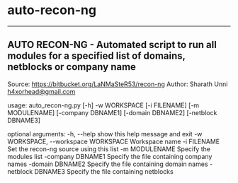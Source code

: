 # auto-recon-ng
---------------------------------------------------------------------------------------------------------------
AUTO RECON-NG - Automated script to run all modules for a specified list of domains, netblocks or company name
---------------------------------------------------------------------------------------------------------------


Source: https://bitbucket.org/LaNMaSteR53/recon-ng
Author: Sharath Unni <h4xorhead@gmail.com>


usage: auto_recon-ng.py [-h] -w WORKSPACE [-i FILENAME] [-m MODULENAME]
                        [-company DBNAME1] [-domain DBNAME2]
                        [-netblock DBNAME3]

optional arguments:
  -h, --help            show this help message and exit
  -w WORKSPACE, --workspace WORKSPACE
                        Workspace name
  -i FILENAME           Set the recon-ng source using this list
  -m MODULENAME         Specify the modules list
  -company DBNAME1      Specify the file containing company names
  -domain DBNAME2       Specify the file containing domain names
  -netblock DBNAME3     Specify the file containing netblocks

